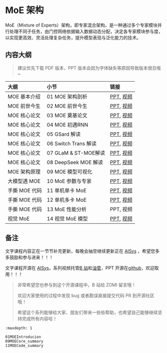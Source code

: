<!--Copyright © ZOMI 适用于[License](https://github.com/chenzomi12/AIInfra)版权许可-->

#  MoE 架构

MoE（Mixture of Experts）架构，即专家混合架构，是一种通过多个专家模块并行处理不同子任务，由门控网络依据输入数据动态分配，决定各专家模块参与度，以实现更高效、灵活处理复杂任务，提升模型表现与泛化能力的技术。

## 内容大纲

> 建议优先下载 PDF 版本，PPT 版本会因为字体缺失等原因导致版本很丑哦~

| 大纲 | 小节 | 链接 |
|:--- |:---- |:-------------------- |
| MOE 基本介绍 | 01 MOE 架构剖析  | [PPT](./01MOEIntroducion.pdf), [视频](https://www.bilibili.com/video/BV17PNtekE3Y/) |
| MOE 前世今生 | 02 MOE 前世今生  | [PPT](./02MOEHistory.pdf), [视频](https://www.bilibili.com/video/BV1y7wZeeE96/) |
| MOE 核心论文 | 03 MOE 奠基论文  | [PPT](./03MOECreate.pdf), [视频](https://www.bilibili.com/video/BV1MiAYeuETj/) |
| MOE 核心论文 | 04 MOE 初遇RNN  | [PPT](./04MOERNN.pdf), [视频](https://www.bilibili.com/video/BV1RYAjeKE3o/) |
| MOE 核心论文 | 05 GSard 解读  | [PPT](./05MOEGshard.pdf), [视频](https://www.bilibili.com/video/BV1r8ApeaEyW/) |
| MOE 核心论文 | 06 Switch Trans 解读  | [PPT](./06MOESwitch.pdf), [视频](https://www.bilibili.com/video/BV1UsPceJEEQ/) |
| MOE 核心论文 | 07 GLaM & ST-MOE解读  | [PPT](./07MOEGLaM_STMOE.pdf), [视频](https://www.bilibili.com/video/BV1L59qYqEVw/) |
| MOE 核心论文 | 08 DeepSeek MOE 解读  | [PPT](./08DeepSeekMoE.pdf), [视频](https://www.bilibili.com/video/BV1tE9HYUEdz/) |
| MOE 架构原理 | 09 MOE 模型可视化  | [PPT](./09MoECore.pdf), [视频](https://www.bilibili.com/video/BV1Gj9ZYdE4N/) |
| 大模型遇 MOE | 10 MoE 参数与专家  | [PPT](./10MOELLM.pdf), [视频](https://www.bilibili.com/video/BV1UERNYqEwU/) |
| 手撕 MOE 代码 | 11 单机单卡 MoE  | [PPT](./11MOECode.pdf), [视频](https://www.bilibili.com/video/BV1UTRYYUE5o) |
| 手撕 MOE 代码 | 12 单机多卡 MoE  | [PPT](./11MOECode.pdf), [视频](https://www.bilibili.com/video/BV1JaR5YSEMN) |
| 手撕 MOE 代码 | 13 MoE 性能分析  | PPT, 视频 |
| 视觉 MoE | 14 视觉 MoE 模型  | [PPT](./12MOEFuture.pdf), [视频](https://www.bilibili.com/video/BV1JNQVYBEq7) |

## 备注

文字课程内容正在一节节补充更新，每晚会抽空继续更新正在 [AISys](https://chenzomi12.github.io/) ，希望您多多鼓励和参与进来！！！

文字课程开源在 [AISys](https://chenzomi12.github.io/)，系列视频托管[B 站](https://space.bilibili.com/517221395)和[油管](https://www.youtube.com/@ZOMI666/playlists)，PPT 开源在[github](https://github.com/chenzomi12/AIInfra)，欢迎取用！！！

> 非常希望您也参与到这个开源课程中，B 站给 ZOMI 留言哦！
> 
> 欢迎大家使用的过程中发现 bug 或者勘误直接提交代码 PR 到开源社区哦！
> 
> 希望这个系列能够给大家、朋友们带来一些些帮助，也希望自己能够继续坚持完成所有内容哈！

```{toctree}
:maxdepth: 1

01MOEIntroducion
09MOECore_summary
11MOECode_summary
```